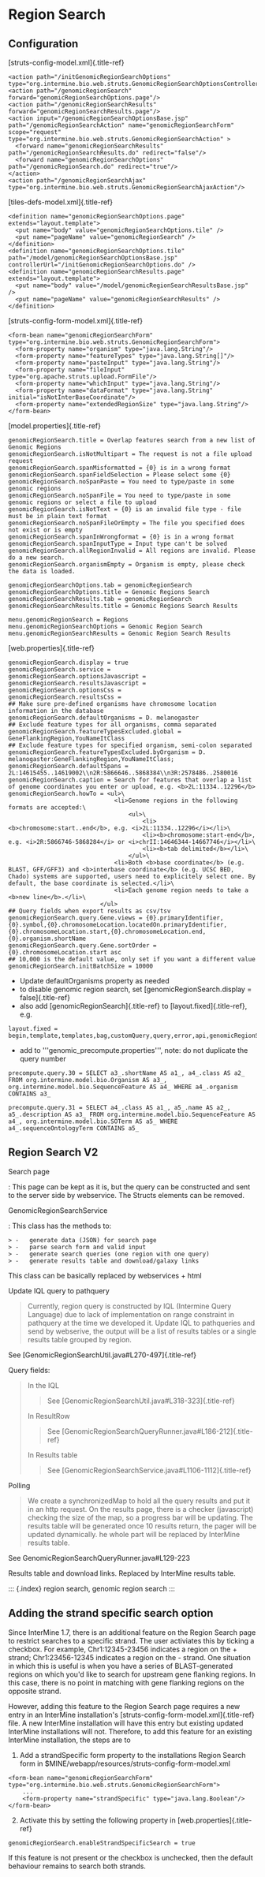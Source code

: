 Region Search
=============

Configuration
-------------

[struts-config-model.xml]{.title-ref}

``` {.xml}
<action path="/initGenomicRegionSearchOptions" type="org.intermine.bio.web.struts.GenomicRegionSearchOptionsController"/>
<action path="/genomicRegionSearch" forward="genomicRegionSearchOptions.page"/>
<action path="/genomicRegionSearchResults" forward="genomicRegionSearchResults.page"/>
<action input="/genomicRegionSearchOptionsBase.jsp" path="/genomicRegionSearchAction" name="genomicRegionSearchForm" scope="request" type="org.intermine.bio.web.struts.GenomicRegionSearchAction" >
  <forward name="genomicRegionSearchResults" path="/genomicRegionSearchResults.do" redirect="false"/>
  <forward name="genomicRegionSearchOptions" path="/genomicRegionSearch.do" redirect="true"/>
</action>
<action path="/genomicRegionSearchAjax" type="org.intermine.bio.web.struts.GenomicRegionSearchAjaxAction"/>
```

[tiles-defs-model.xml]{.title-ref}

``` {.xml}
<definition name="genomicRegionSearchOptions.page" extends="layout.template">
  <put name="body" value="genomicRegionSearchOptions.tile" />
  <put name="pageName" value="genomicRegionSearch" />
</definition>
<definition name="genomicRegionSearchOptions.tile" path="/model/genomicRegionSearchOptionsBase.jsp"  controllerUrl="/initGenomicRegionSearchOptions.do" />
<definition name="genomicRegionSearchResults.page" extends="layout.template">
  <put name="body" value="/model/genomicRegionSearchResultsBase.jsp" />
  <put name="pageName" value="genomicRegionSearchResults" />
</definition>
```

[struts-config-form-model.xml]{.title-ref}

``` {.xml}
<form-bean name="genomicRegionSearchForm" type="org.intermine.bio.web.struts.GenomicRegionSearchForm">
  <form-property name="organism" type="java.lang.String"/>
  <form-property name="featureTypes" type="java.lang.String[]"/>
  <form-property name="pasteInput" type="java.lang.String"/>
  <form-property name="fileInput" type="org.apache.struts.upload.FormFile"/>
  <form-property name="whichInput" type="java.lang.String"/>
  <form-property name="dataFormat" type="java.lang.String" initial="isNotInterBaseCoordinate"/>
  <form-property name="extendedRegionSize" type="java.lang.String"/>
</form-bean>
```

[model.properties]{.title-ref}

``` {.properties}
genomicRegionSearch.title = Overlap features search from a new list of Genomic Regions
genomicRegionSearch.isNotMultipart = The request is not a file upload request
genomicRegionSearch.spanMisformatted = {0} is in a wrong format
genomicRegionSearch.spanFieldSelection = Please select some {0}
genomicRegionSearch.noSpanPaste = You need to type/paste in some genomic regions
genomicRegionSearch.noSpanFile = You need to type/paste in some genomic regions or select a file to upload
genomicRegionSearch.isNotText = {0} is an invalid file type - file must be in plain text format
genomicRegionSearch.noSpanFileOrEmpty = The file you specified does not exist or is empty
genomicRegionSearch.spanInWrongformat = {0} is in a wrong format
genomicRegionSearch.spanInputType = Input type can't be solved
genomicRegionSearch.allRegionInvalid = All regions are invalid. Please do a new search.
genomicRegionSearch.organismEmpty = Organism is empty, please check the data is loaded.

genomicRegionSearchOptions.tab = genomicRegionSearch
genomicRegionSearchOptions.title = Genomic Regions Search
genomicRegionSearchResults.tab = genomicRegionSearch
genomicRegionSearchResults.title = Genomic Regions Search Results

menu.genomicRegionSearch = Regions
menu.genomicRegionSearchOptions = Genomic Region Search
menu.genomicRegionSearchResults = Genomic Region Search Results
```

[web.properties]{.title-ref}

``` {.properties}
genomicRegionSearch.display = true
genomicRegionSearch.service =
genomicRegionSearch.optionsJavascript =
genomicRegionSearch.resultsJavascript =
genomicRegionSearch.optionsCss =
genomicRegionSearch.resultsCss =
## Make sure pre-defined organisms have chromosome location information in the database
genomicRegionSearch.defaultOrganisms = D. melanogaster
## Exclude feature types for all organisms, comma separated
genomicRegionSearch.featureTypesExcluded.global = GeneFlankingRegion,YouNameItClass
## Exclude feature types for specified organism, semi-colon separated
genomicRegionSearch.featureTypesExcluded.byOrganism = D. melanogaster:GeneFlankingRegion,YouNameItClass;
genomicRegionSearch.defaultSpans = 2L:14615455..14619002\\n2R:5866646..5868384\\n3R:2578486..2580016
genomicRegionSearch.caption = Search for features that overlap a list of genome coordinates you enter or upload, e.g. <b>2L:11334..12296</b>
genomicRegionSearch.howTo = <ul>\
                              <li>Genome regions in the following formats are accepted:\
                                  <ul>\
                                      <li><b>chromosome:start..end</b>, e.g. <i>2L:11334..12296</i></li>\
                                      <li><b>chromosome:start-end</b>, e.g. <i>2R:5866746-5868284</i> or <i>chrII:14646344-14667746</i></li>\
                                      <li><b>tab delimited</b></li>\
                                  </ul>\
                              <li>Both <b>base coordinate</b> (e.g. BLAST, GFF/GFF3) and <b>interbase coordinate</b> (e.g. UCSC BED, Chado) systems are supported, users need to explicitely select one. By default, the base coordinate is selected.</li>\
                              <li>Each genome region needs to take a <b>new line</b>.</li>\
                          </ul>
## Query fields when export results as csv/tsv
genomicRegionSearch.query.Gene.views = {0}.primaryIdentifier,{0}.symbol,{0}.chromosomeLocation.locatedOn.primaryIdentifier,{0}.chromosomeLocation.start,{0}.chromosomeLocation.end,{0}.organism.shortName
genomicRegionSearch.query.Gene.sortOrder = {0}.chromosomeLocation.start asc
## 10,000 is the default value, only set if you want a different value
genomicRegionSearch.initBatchSize = 10000 
```

-   Update defaultOrganisms property as needed
-   to disable genomic region search, set [genomicRegionSearch.display =
    false]{.title-ref}
-   also add [genomicRegionSearch]{.title-ref} to
    [layout.fixed]{.title-ref}, e.g.

``` {.properties}
layout.fixed = begin,template,templates,bag,customQuery,query,error,api,genomicRegionSearch
```

-   add to \'\'\'genomic_precompute.properties\'\'\', note: do not
    duplicate the query number

``` {.properties}
precompute.query.30 = SELECT a3_.shortName AS a1_, a4_.class AS a2_ FROM org.intermine.model.bio.Organism AS a3_, org.intermine.model.bio.SequenceFeature AS a4_ WHERE a4_.organism CONTAINS a3_

precompute.query.31 = SELECT a4_.class AS a1_, a5_.name AS a2_, a5_.description AS a3_ FROM org.intermine.model.bio.SequenceFeature AS a4_, org.intermine.model.bio.SOTerm AS a5_ WHERE a4_.sequenceOntologyTerm CONTAINS a5_ 
```

Region Search V2
----------------

Search page

:   This page can be kept as it is, but the query can be constructed and
    sent to the server side by webservice. The Structs elements can be
    removed.

GenomicRegionSearchService

:   This class has the methods to:

    > -   generate data (JSON) for search page
    > -   parse search form and valid input
    > -   generate search queries (one region with one query)
    > -   generate results table and download/galaxy links

This class can be basically replaced by webservices + html

Update IQL query to pathquery

> Currently, region query is constructed by lQL (Intermine Query
> Language) due to lack of implementation on range constraint in
> pathquery at the time we developed it. Update IQL to pathqueries and
> send by webserive, the output will be a list of results tables or a
> single results table grouped by region.

See [GenomicRegionSearchUtil.java\#L270-497]{.title-ref}

Query fields:

> In the IQL
>
> > See [GenomicRegionSearchUtil.java\#L318-323]{.title-ref}
>
> In ResultRow
>
> > See [GenomicRegionSearchQueryRunner.java\#L186-212]{.title-ref}
>
> In Results table
>
> > See [GenomicRegionSearchService.java\#L1106-1112]{.title-ref}

Polling

> We create a synchronizedMap to hold all the query results and put it
> in an http request. On the results page, there is a checker
> (javascript) checking the size of the map, so a progress bar will be
> updating. The results table will be generated once 10 results return,
> the pager will be updated dynamically. he whole part will be replaced
> by InterMine results table.

See GenomicRegionSearchQueryRunner.java\#L129-223

Results table and download links. Replaced by InterMine results table.

::: {.index}
region search, genomic region search
:::

Adding the strand specific search option
----------------------------------------

Since InterMine 1.7, there is an additional feature on the Region Search
page to restrict searches to a specific strand. The user activiates this
by ticking a checkbox. For example, Chr1:12345-23456 indicates a region
on the + strand; Chr1:23456-12345 indicates a region on the - strand.
One situation in which this is useful is when you have a series of
BLAST-generated regions on which you\'d like to search for upstream gene
flanking regions. In this case, there is no point in matching with gene
flanking regions on the opposite strand.

However, adding this feature to the Region Search page requires a new
entry in an InterMine installation\'s
[struts-config-form-model.xml]{.title-ref} file. A new InterMine
installation will have this entry but existing updated InterMine
installations will not. Therefore, to add this feature for an existing
InterMine installation, the steps are to

1.  Add a strandSpecific form property to the installations Region
    Search form in \$MINE/webapp/resources/struts-config-form-model.xml

``` {.xml}
<form-bean name="genomicRegionSearchForm" type="org.intermine.bio.web.struts.GenomicRegionSearchForm">
    ...
    <form-property name="strandSpecific" type="java.lang.Boolean"/>
</form-bean>
```

2.  Activate this by setting the following property in
    [web.properties]{.title-ref}

``` {.properties}
genomicRegionSearch.enableStrandSpecificSearch = true
```

If this feature is not present or the checkbox is unchecked, then the
default behaviour remains to search both strands.
